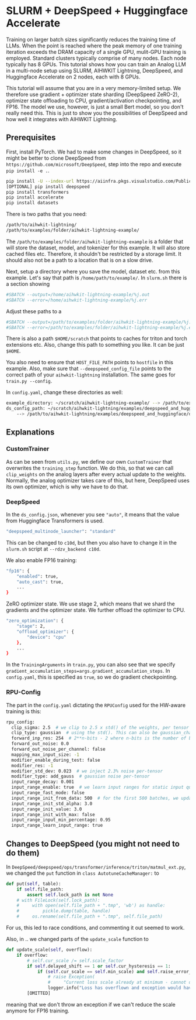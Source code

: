 # SLURM + DeepSpeed + Huggingface Accelerate
Training on larger batch sizes significantly reduces the training time of LLMs. When the point is reached where the peak memory of one training iteration exceeds the DRAM capacity of a single GPU, mulit-GPU training is employed. Standard clusters typically comprise of many nodes. Each node typically has 8 GPUs. This tutorial shows how you can train an Analog LLM in a multi-node setup using SLURM, AIHWKIT Lightning, DeepSpeed, and Huggingface Accelerate on 2 nodes, each with 8 GPUs.

This tutorial will assume that you are in a very memory-limited setup. We therefore use gradient + optimizer state sharding (DeepSpeed ZeRO-2), optimizer state offloading to CPU, gradient/activation checkpointing, and FP16.
The model we use, however, is just a small Bert model, so you don't really need this. This is just to show you the possibilities of DeepSpeed and how well it integrates with AIHWKIT Lightning.

## Prerequisites
First, install PyTorch.
We had to make some changes in DeepSpeed, so it might be better to clone DeepSpeed from `https://github.com/microsoft/DeepSpeed`, step into the repo and execute `pip install -e .`.
```bash
pip install -U --index-url https://aiinfra.pkgs.visualstudio.com/PublicPackages/_packaging/Triton-Nightly/pypi/simple/ triton-nightly
[OPTIONAL] pip install deepspeed
pip install transformers
pip install accelerate
pip install datasets
```

There is two paths that you need:
```bash
/path/to/aihwkit-lightning/
/path/to/examples/folder/aihwkit-lightning-example/
```
The `/path/to/examples/folder/aihwkit-lightning-example` is a folder that will store the dataset, model, and tokenizer for this example. It will also store cached files etc. Therefore, it shouldn't be restricted by a storage limit. It should also not be a path to a location that is on a slow drive.

Next, setup a directory where you save the model, dataset etc. from this example. Let's say that path is `/home/path/to/example/`.
In `slurm.sh` there is a section showing
```bash
#SBATCH --output=/home/aihwkit-lightning-example/%j.out
#SBATCH --error=/home/aihwkit-lightning-example/%j.err
```
Adjust these paths to a
```bash
#SBATCH --output=/path/to/examples/folder/aihwkit-lightning-example/%j.out
#SBATCH --error=/path/to/examples/folder/aihwkit-lightning-example/%j.err
```

There is also a path `$HOME/scratch` that points to caches for triton and torch extensions etc. Also, change this path to something you like. It can be just `$HOME`.

You also need to ensure that `HOST_FILE_PATH` points to `hostfile` in this example. Also, make sure that `--deepspeed_config_file` points to the correct path of your `aihwkit-lightning` installation. The same goes for `train.py --config`.

In `config.yaml`, change these directories as well:
```bash
example_directory: ~/scratch/aihwkit-lightning-example/ --> /path/to/examples/folder/aihwkit-lightning-example/
ds_config_path: ~/scratch/aihwkit-lightning/examples/deepspeed_and_huggingface/ds_config.json 
    --> /path/to/aihwkit-lightning/examples/deepspeed_and_huggingface/ds_config.json
```

## Explanations
### CustomTrainer
As can be seen from `utils.py`, we define our own `CustomTrainer` that overwrites the `training_step` function.
We do this, so that we can call `clip_weights` on the analog layers after every actual update to the weights.
Normally, the analog optimizer takes care of this, but here, DeepSpeed uses its own optimizer, which is why we have to do that.

### DeepSpeed
In the `ds_config.json`, whenever you see `"auto"`, it means that the value from Huggingface Transformers is used.
```bash
"deepspeed_multinode_launcher": "standard"
```
This can be changed to `c10d`, but then you also have to change it in the `slurm.sh` script at `--rdzv_backend c10d`.

We also enable FP16 training:
```bash
"fp16": {
    "enabled": true,
    "auto_cast": true,
    ...
}
```

ZeRO optimizer state. We use stage 2, which means that we shard the gradients and the optimizer state. We further offload the optimizer to CPU.
```bash
"zero_optimization": {
    "stage": 2,
    "offload_optimizer": {
        "device": "cpu"
    },
    ...
}
```

In the `TrainingArguments` in `train.py`, you can also see that we specify `gradient_accumulation_steps=args.gradient_accumulation_steps`. In `config.yaml`, this is specified as `true`,
so we do gradient checkpointing.


### RPU-Config
The part in the `config.yaml` dictating the `RPUConfig` used for the HW-aware training is this:
```bash
rpu_config:
  clip_sigma: 2.5  # we clip to 2.5 x std() of the weights, per tensor
  clip_type: gaussian  # using the std(). This can also be gaussian_channel
  forward_inp_res: 254  # 2**n-bits - 2 where n-bits is the number of bits for your input
  forward_out_noise: 0.0
  forward_out_noise_per_channel: false
  mapping_max_input_size: -1
  modifier_enable_during_test: false
  modifier_res: -1
  modifier_std_dev: 0.023  # we inject 2.3% noise per-tensor
  modifier_type: add_gauss  # gaussian noise per-tensor
  input_range_decay: 0.001
  input_range_enable: true  # we learn input ranges for static input quantization
  input_range_fast_mode: false
  input_range_init_from_data: 500  # for the first 500 batches, we update the input ranges from data instead of learning them
  input_range_init_std_alpha: 3.0
  input_range_init_value: 3.0
  input_range_init_with_max: false
  input_range_input_min_percentage: 0.95
  input_range_learn_input_range: true
```

## Changes to DeepSpeed (you might not need to do them)
In `DeepSpeed/deepspeed/ops/transformer/inference/triton/matmul_ext.py`, we changed the `put` function in `class AutotuneCacheManager:` to
```python
def put(self, table):
    if self.file_path:
        assert self.lock_path is not None
    # with FileLock(self.lock_path):
    #     with open(self.file_path + ".tmp", 'wb') as handle:
    #         pickle.dump(table, handle)
    #     os.rename(self.file_path + ".tmp", self.file_path)
```
For us, this led to race conditions, and commenting it out seemed to work.


Also, in ..
we changed parts of the `update_scale` function to
```python
def update_scale(self, overflow):
    if overflow:
        # self.cur_scale /= self.scale_factor
        if self.delayed_shift == 1 or self.cur_hysteresis == 1:
            if (self.cur_scale == self.min_scale) and self.raise_error_at_min_scale:
                # raise Exception(
                #     "Current loss scale already at minimum - cannot decrease scale anymore. Exiting run.") 
                logger.info("Loss has overflown and exception would have been raised.")
        [OMITTED]
```

meaning that we don't throw an exception if we can't reduce the scale anymore for FP16 training.